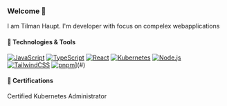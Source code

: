 ### Welcome 👋

I am Tilman Haupt. I'm developer with focus on compelex webapplications 

#### 🔧 Technologies & Tools

[![JavaScript](https://img.shields.io/badge/-JavaScript-black?logo=javascript&cacheSeconds=10000)](#)
[![TypeScript](https://img.shields.io/badge/-TypeScript-black?logo=typescript&cacheSeconds=10000)](#)
[![React](https://img.shields.io/badge/-React-black?logo=react&cacheSeconds=10000)](#)
[![Kubernetes](https://img.shields.io/badge/Kubernetes-326CE5?logo=kubernetes&logoColor=fff)](#)
[![Node.js](https://img.shields.io/badge/-Node.js-black?logo=Node.js&cacheSeconds=10000)](#)
[![TailwindCSS](https://img.shields.io/badge/Tailwind%20CSS-%2338B2AC.svg?logo=tailwind-css&logoColor=white)](#)
[![pnpm](https://img.shields.io/badge/pnpm-F69220?logo=pnpm&logoColor=fff)](#)](#)

#### 📜 Certifications

Certified Kubernetes Administrator 

